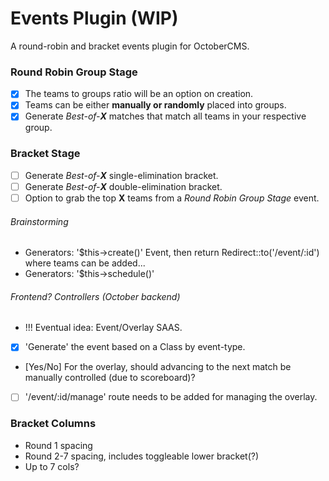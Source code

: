 # Events Plugin (WIP)
A round-robin and bracket events plugin for OctoberCMS.

### Round Robin Group Stage
- [x] The teams to groups ratio will be an option on creation.
- [x] Teams can be either **manually or randomly** placed into groups.
- [x] Generate *Best-of-**X*** matches that match all teams in your respective group.

### Bracket Stage
- [ ] Generate *Best-of-**X*** single-elimination bracket.
- [ ] Generate *Best-of-**X*** double-elimination bracket.
- [ ] Option to grab the top **X** teams from a *Round Robin Group Stage* event.

###### Brainstorming
- Generators: '$this->create()' Event, then return Redirect::to('/event/:id') where teams can be added...
- Generators: '$this->schedule()'

###### Frontend? Controllers (October backend)
- !!! Eventual idea: Event/Overlay SAAS.
- [x] 'Generate' the event based on a Class by event-type.
- [Yes/No] For the overlay, should advancing to the next match be manually controlled (due to scoreboard)?
- [ ] '/event/:id/manage' route needs to be added for managing the overlay.

### Bracket Columns
- Round 1 spacing
- Round 2-7 spacing, includes toggleable lower bracket(?)
- Up to 7 cols?